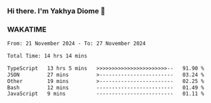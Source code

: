 ### Hi there. I'm Yakhya Diome 👋

### WAKATIME
<!--START_SECTION:waka-->

```txt
From: 21 November 2024 - To: 27 November 2024

Total Time: 14 hrs 14 mins

TypeScript   13 hrs 5 mins   >>>>>>>>>>>>>>>>>>>>>>>--   91.90 %
JSON         27 mins         >------------------------   03.24 %
Other        19 mins         >------------------------   02.25 %
Bash         12 mins         -------------------------   01.49 %
JavaScript   9 mins          -------------------------   01.11 %
```

<!--END_SECTION:waka-->
